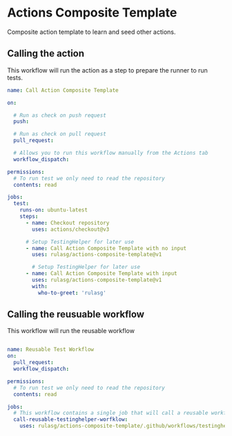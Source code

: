 # Actions Composite Template

Composite action template to learn and seed other actions.

## Calling the action

This workflow will run the action as a step to prepare the runner to run tests.

```yaml
name: Call Action Composite Template

on:

  # Run as check on push request
  push:

  # Run as check on pull request
  pull_request:

  # Allows you to run this workflow manually from the Actions tab
  workflow_dispatch:

permissions:
  # To run test we only need to read the repository
  contents: read

jobs:
  test:
    runs-on: ubuntu-latest
    steps:
      - name: Checkout repository
        uses: actions/checkout@v3

      # Setup TestingHelper for later use
      - name: Call Action Composite Template with no input
        uses: rulasg/actions-composite-template@v1

        # Setup TestingHelper for later use
      - name: Call Action Composite Template with input
        uses: rulasg/actions-composite-template@v1
        with:
          who-to-greet: 'rulasg'
```

## Calling the reusuable workflow

This workflow will run the reusable workflow

```yaml

name: Reusable Test Workflow
on:
  pull_request:
  workflow_dispatch:

permissions:
  # To run test we only need to read the repository
  contents: read

jobs:
  # This workflow contains a single job that will call a reusable workflow
  call-reusable-testinghelper-worfklow:
    uses: rulasg/actions-composite-template/.github/workflows/testinghelper-workflow.yaml@main
```
